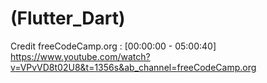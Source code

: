 # (Flutter_Dart)

Credit freeCodeCamp.org : [00:00:00 - 05:00:40]  https://www.youtube.com/watch?v=VPvVD8t02U8&t=1356s&ab_channel=freeCodeCamp.org
